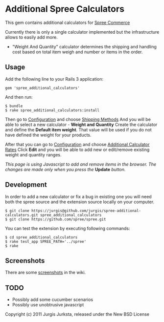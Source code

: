 Additional Spree Calculators
============================

This gem contains additional calculators for [Spree Commerce](http://spreecommerce.com)

Currently there is only a single calculator implemented but the infrastructure allows to easily add more.

* "Weight And Quantity" calculator determines the shipping and handling cost based on total
item weigh and number or items in the order.
  
  

Usage
----

Add the following line to your Rails 3 application:

    gem 'spree_additional_calculators'
  
And then run:

    $ bundle
    $ rake spree_additional_calculators:install

Then go to [Configuration](http://localhost:3000/admin/configurations) and choose [Shipping Methods](http://localhost:3000/admin/shipping_methods)
And you will be able to select a new calculator - **Weight and Quantity**
Create the calculator and define the **Default item weight**.
That value will be used if you do not have defined the weight for your products.

After that you can go to [Configuration](http://localhost:3000/admin/configurations) and choose
[Additional Calculator Rates](http://localhost:3000/admin/additional_calculator_rates)
Click **Edit** and you will be able to add new or edit/remove existing weight and quantity ranges.

*This page is using Javascript to add and remove items in the browser. The changes are made only when you press the* **Update** *button.*

Development
-----------

In order to add a new calculator or fix a bug in existing one you will need both the spree source
and the extension source locally on your computer.

    $ git clone https://jurgis@github.com/jurgis/spree-additional-calculators.git spree_additional_calculators
    $ git clone https://github.com/spree/spree.git

You can test the extension by executing following commands:

    $ cd spree_additional_calculators
    $ rake test_app SPREE_PATH='../spree'
    $ rake
  
  
Screenshots
-----------

There are some [screenshots](https://github.com/jurgis/spree-additional-calculators/wiki/Screenshots) in the wiki.
  
  
TODO
----

* Possibly add some cucumber scenarios
* Possibly use unobtrusive javascript
  
  

Copyright (c) 2011 Jurgis Jurksta, released under the New BSD License
